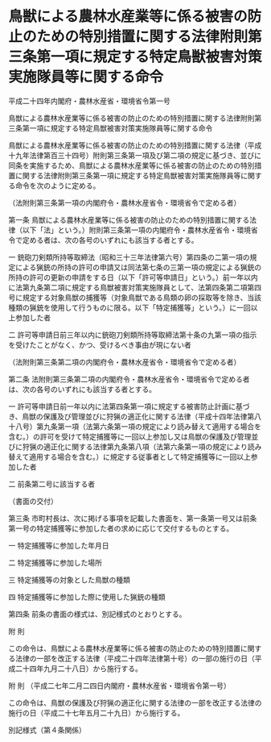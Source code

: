 # 鳥獣による農林水産業等に係る被害の防止のための特別措置に関する法律附則第三条第一項に規定する特定鳥獣被害対策実施隊員等に関する命令

平成二十四年内閣府・農林水産省・環境省令第一号

鳥獣による農林水産業等に係る被害の防止のための特別措置に関する法律附則第三条第一項に規定する特定鳥獣被害対策実施隊員等に関する命令

鳥獣による農林水産業等に係る被害の防止のための特別措置に関する法律（平成十九年法律第百三十四号）附則第三条第一項及び第二項の規定に基づき、並びに同条を実施するため、鳥獣による農林水産業等に係る被害の防止のための特別措置に関する法律附則第三条第一項に規定する特定鳥獣被害対策実施隊員等に関する命令を次のように定める。

（法附則第三条第一項の内閣府令・農林水産省令・環境省令で定める者）

第一条 鳥獣による農林水産業等に係る被害の防止のための特別措置に関する法律（以下「法」という。）附則第三条第一項の内閣府令・農林水産省令・環境省令で定める者は、次の各号のいずれにも該当する者とする。

一 銃砲刀剣類所持等取締法（昭和三十三年法律第六号）第四条の二第一項の規定による猟銃の所持の許可の申請又は同法第七条の三第一項の規定による猟銃の所持の許可の更新の申請をする日（以下「許可等申請日」という。）前一年以内に法第九条第二項に規定する鳥獣被害対策実施隊員として、法第四条第二項第四号に規定する対象鳥獣の捕獲等（対象鳥獣である鳥類の卵の採取等を除き、当該種類の猟銃を使用して行うものに限る。以下「特定捕獲等」という。）に一回以上参加した者

二 許可等申請日前三年以内に銃砲刀剣類所持等取締法第十条の九第一項の指示を受けたことがなく、かつ、受けるべき事由が現にない者

（法附則第三条第二項の内閣府令・農林水産省令・環境省令で定める者）

第二条 法附則第三条第二項の内閣府令・農林水産省令・環境省令で定める者は、次の各号のいずれにも該当する者とする。

一 許可等申請日前一年以内に法第四条第一項に規定する被害防止計画に基づき、鳥獣の保護及び管理並びに狩猟の適正化に関する法律（平成十四年法律第八十八号）第九条第一項（法第六条第一項の規定により読み替えて適用する場合を含む。）の許可を受けて特定捕獲等に一回以上参加し又は鳥獣の保護及び管理並びに狩猟の適正化に関する法律第九条第八項（法第六条第一項の規定により読み替えて適用する場合を含む。）に規定する従事者として特定捕獲等に一回以上参加した者

二 前条第二号に該当する者

（書面の交付）

第三条 市町村長は、次に掲げる事項を記載した書面を、第一条第一号又は前条第一号の特定捕獲等に参加した者の求めに応じて交付するものとする。

一 特定捕獲等に参加した年月日

二 特定捕獲等に参加した場所

三 特定捕獲等の対象とした鳥獣の種類

四 特定捕獲等に参加した際に使用した猟銃の種類

第四条 前条の書面の様式は、別記様式のとおりとする。

附 則

この命令は、鳥獣による農林水産業等に係る被害の防止のための特別措置に関する法律の一部を改正する法律（平成二十四年法律第十号）の一部の施行の日（平成二十四年九月二十八日）から施行する。

附 則 （平成二七年二月二四日内閣府・農林水産省・環境省令第一号）

この命令は、鳥獣の保護及び狩猟の適正化に関する法律の一部を改正する法律の施行の日（平成二十七年五月二十九日）から施行する。

別記様式（第４条関係）

[](/./pict/H24F10003042001-001.pdf)
